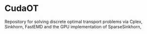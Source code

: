 # CudaOT
Repository for solving discrete optimal transport problems via  Cplex, Sinkhorn, FastEMD and the GPU implementation of SparseSinkhorn,
